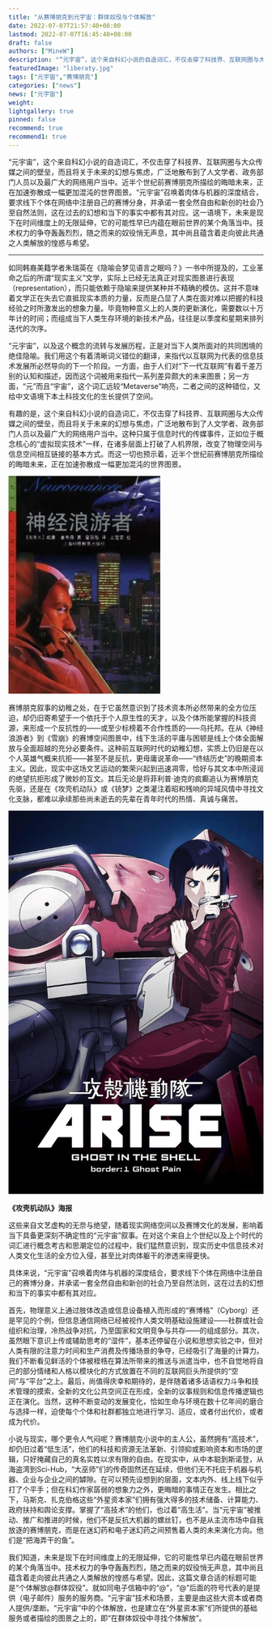 ```yaml
---
title: "从赛博朋克到元宇宙：群体奴役与个体解放"
date: 2022-07-07T21:57:40+08:00
lastmod: 2022-07-07T16:45:40+08:00
draft: false
authors: ["MineW"]
description: "“元宇宙”，这个来自科幻小说的自造词汇，不仅击穿了科技界、互联网圈与大众传媒之间的壁垒，而且将关于未来的幻想与焦虑，广泛地散布到了人文学者、政务部门人员以及最广大的网络用户当中。近半个世纪前赛博朋克所描绘的晦暗未来，正在加速弥散成一幅更加混沌的世界图景。"
featuredImage: "liberaty.jpg"
tags: ["元宇宙","赛博朋克"]
categories: ["news"]
news: ["元宇宙"]
weight: 
lightgallery: true
pinned: false
recommend: true
recommend1: true
---
```


“元宇宙”，这个来自科幻小说的自造词汇，不仅击穿了科技界、互联网圈与大众传媒之间的壁垒，而且将关于未来的幻想与焦虑，广泛地散布到了人文学者、政务部门人员以及最广大的网络用户当中。近半个世纪前赛博朋克所描绘的晦暗未来，正在加速弥散成一幅更加混沌的世界图景。“元宇宙”召唤着肉体与机器的深度结合，要求线下个体在网络中注册自己的赛博分身，并承诺一套全然自由和新创的社会乃至自然法则，这在过去的幻想和当下的事实中都有其对应。这一语境下，未来是现下在时间维度上的无限延伸，它的可能性早已内蕴在眼前世界的某个角落当中。技术权力的争夺轰轰烈烈，随之而来的奴役悄无声息，其中尚且蕴含着走向彼此共通之人类解放的惶惑与希望。

---

如同韩裔美籍学者朱瑞英在《隐喻会梦见语言之眠吗？》一书中所提及的，工业革命之后的所谓“现实主义”文学，实际上已经无法真正对现实图景进行表现（representation），而只能依赖于隐喻来提供某种并不精确的模仿。这并不意味着文学正在失去它直抵现实本质的力量，反而是凸显了人类在面对难以把握的科技经验之时所激发出的想象力量。毕竟物种意义上的人类的更新演化，需要数以十万年计的时间；而组成当下人类生存环境的新技术产品，往往是以季度和星期来排列迭代的次序。

“元宇宙”，以及这个概念的流转与发展历程，正是对当下人类所面对的共同困境的绝佳隐喻。我们用这个有着清晰词义错位的翻译，来指代以互联网为代表的信息技术发展所必然导向的下一个阶段。一方面，由于人们对“下一代互联网”有着千差万别的认知和描述，因而这个词被用来指代一系列差异颇大的未来图景；另一方面，“元”而且“宇宙”，这个词汇远较“Metaverse”响亮，二者之间的这种错位，又给中文语境下本土科技文化的生长提供了空间。

有趣的是，这个来自科幻小说的自造词汇，不仅击穿了科技界、互联网圈与大众传媒之间的壁垒，而且将关于未来的幻想与焦虑，广泛地散布到了人文学者、政务部门人员以及最广大的网络用户当中。这种只属于信息时代的传媒事件，正如位于概念核心的“虚拟现实技术”一样，在诸多层面上打破了人机界限，改变了物理空间与信息空间相互链接的基本方式。而这一切也预示着，近半个世纪前赛博朋克所描绘的晦暗未来，正在加速弥散成一幅更加混沌的世界图景。

![641](641.png)

赛博朋克叙事的幼稚之处，在于它虽然意识到了技术资本所必然带来的全方位压迫，却仍旧寄希望于一个依托于个人原生性的天才，以及个体所能掌握的科技资源，来形成一个反抗性的——或至少标榜着不合作性质的——乌托邦。在从《神经浪游者》到《雪崩》的赛博空间图景中，线下生活的平庸与困顿是线上个体全面解放与全面超越的充分必要条件。这种前互联网时代的幼稚幻想，实质上仍旧是在以个人英雄气概来抗拒——甚至不是反抗，更毋庸说革命——“终结历史”的晚期资本主义。因此，现实中这场文艺运动的繁荣兴起到迅速凋零，恰好与其文本中所浸润的绝望抗拒形成了微妙的互文。其后无论是将菲利普·迪克的疯癫追认为赛博朋克先驱，还是在《攻壳机动队》或《铳梦》之类灌注着昭和残响的异域风情中寻找文化支脉，都难以承续那些尚未逝去的先辈在青年时代的热情、真诚与痛苦。

![1scysL2v5FkRE8oVyaAGemgN6oy](1scysL2v5FkRE8oVyaAGemgN6oy.jpg)

**《攻壳机动队》海报**

这些来自文艺虚构的无奈与绝望，随着现实网络空间以及赛博文化的发展，影响着当下具备更深刻不确定性的“元宇宙”叙事。在对这个来自上个世纪以及上个时代的词汇进行概念考古和思潮定位的过程中，我们猛然意识到，现实历史中信息技术对人类文化生活的全方位入侵，甚至比对肉体躯干的渗透来得更快。

具体来说，“元宇宙”召唤着肉体与机器的深度结合，要求线下个体在网络中注册自己的赛博分身，并承诺一套全然自由和新创的社会乃至自然法则，这在过去的幻想和当下的事实中都有其对应。

首先，物理意义上通过肢体改造或信息设备植入而形成的“赛博格”（Cyborg）还是罕见的个例，但信息通信网络已经被视作人类文明基础设施建设——社群或社会组织和治理，冷热战争对抗，乃至国家和文明竞争与共存——的组成部分。其次，虽然眼下意识上传或辅助思考的“湿件”，基本还停留在小说和思想实验之中，但对人类有限的注意力时间和生产消费及传播场景的争夺，已经吸引了海量的计算力。我们不断看见鲜活的个体被桎梏在算法所带来的推送与派遣当中，也不自觉地将自己的部分情绪和人格以模块化的方式放置在不同的互联网巨头所提供的“空间”与“平台”之上。最后，尚值得庆幸和期待的，是伴随着诸多话语权力斗争和技术管理的摸索，全新的文化公共空间正在形成，全新的议事规则和信息传播逻辑也正在演化。当然，这种不断变动的发展变化，恰如生命与环境在数十亿年间的磨合与选择一样，迫使每个个体和社群都独立地进行学习、适应，或者付出代价，或者成为代价。

小说与现实，哪个更令人气闷呢？赛博朋克小说中的主人公，虽然拥有“高技术”，却仍旧过着“低生活”，他们的科技和资源无法革新、引领抑或影响资本和市场的逻辑，只好掩藏自己的真名实姓以求有限的自由。在现实中，从中本聪到斯诺登，从海盗湾到Sci-Hub，“大巫师”们的传奇固然还在延续，但他们无不托庇于机器与机器、企业与企业之间的罅隙。在可以预先设想到的层面，文本内外、线上线下似乎打了个平手；但在科幻作家孱弱的想象力之外，更晦暗的事情正在发生。相比之下，马斯克、扎克伯格这些“外星资本家”们拥有强大得多的技术储备、计算能力、政府扶持和舆论支撑。掌握了“高技术”的他们，也过着“高生活”。当“元宇宙”被推动、推广和推进的时候，他们不是反抗大机器的螺丝钉，也不是从主流市场中自我放逐的赛博朋克，而是在迷幻药和电子迷幻药之间预售着人类的未来演化方向。他们是“把海弄干的鱼”。

我们知道，未来是现下在时间维度上的无限延伸，它的可能性早已内蕴在眼前世界的某个角落当中。技术权力的争夺轰轰烈烈，随之而来的奴役悄无声息，其中尚且蕴含着走向彼此共通之人类解放的惶惑与希望。因此，这篇文章合适的标题可能是“个体解放@群体奴役”。就如同电子信箱中的“@”，“@”后面的符号代表的是提供（电子邮件）服务的服务商。“元宇宙”技术和场景，主要是由这些大资本或者商人提供/垄断。“元宇宙”中的个体解放，也是建立在“外星资本家”们所提供的基础服务或者描绘的图景之上的，即“在群体奴役中寻找个体解放”。